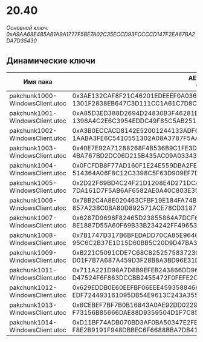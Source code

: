 # 20.40

###### Основной ключ: 0xA9AA68E485AB1A9A1777F5BE7A02C35ECCD93FCCCCD147F2EA67BA2DA7D35430

## Динамические ключи

| Имя пака                              | AES Ключ</br>GUID                                                                                            | HiRes Текстуры |
|-----------------------------------|---------------------------------------------------------------------------------------------------------|-------------------|
| pakchunk1000-WindowsClient.utoc   | 0x3AE132CAF8F21C46201EDEEEF0A03652F2B1B0204B9709B0AB4D43FC4AC10167</br>1301F2838EB647C3D111CC1A61C7D8C3 | ❌                 |
| pakchunk1001-WindowsClient.utoc   | 0xA85D3ED388D2694D24830B3F46281B5A9C27C8F40C0E72BEE157F81B4B664E7B</br>1398A4C2E6C3954EDDC49F85C5AB251B | ❌                 |
| pakchunk1002-WindowsClient.utoc   | 0xA3B0ECCACD8142E52001244133ADF02F6F542E9902129E50E49360CEFA0A975C</br>1AABA3FE6C5410551302A08A3787F5AA | ❌                 |
| pakchunk1003-WindowsClient.utoc   | 0x40E7E92A71288268F4B536B9C1FE3D4991F9E52CB8F101063F4D836E44A0DB5F</br>4BA767BD2DC06D215B435AC09A033437 | ❌                 |
| pakchunk1004-WindowsClient.utoc   | 0x0FCFDB8F77AD160F1E24E559DBA2FEA4CAEC7654EEB1B82F47608BE16A8A9771</br>514364A06F8C12C3398C5F63D909EF7D | ❌                 |
| pakchunk1005-WindowsClient.utoc   | 0x2D22F69BD4C24F21D1208E4D271DCA998AFF65FA21CF69D651B45428FA8090E5</br>7DA161D7F5AB6AF6582AE0A40C803E35 | ❌                 |
| pakchunk1006-WindowsClient.utoc   | 0x78B2C4A8E020463CFBF19E184FA74BC4BDC37AD016D5CD81338A133E9F75D9A9</br>857A238C0BA80D892571ACE78CD3187C | ❌                 |
| pakchunk1007-WindowsClient.utoc   | 0x6287D9696F82465D23855864A7DCF60905A14CFC328D0E9D6C7B484A42C37D55</br>8E1887D55A60F69B33B234242FF49653 | ❌                 |
| pakchunk1008-WindowsClient.utoc   | 0x7B1747D317B6BFEDADD70CA85E96462D7FA218321D471710E811BD8AA8B4ECBA</br>95C6C2B37E1D15D60BB5C20D9D47BA31 | ❌                 |
| pakchunk1009-WindowsClient.utoc   | 0xB221C5091CDE7C68C8252575837230E80B771DD0917FA65BB606723554173EAF</br>D01F7B7A687A459D3F28B8A3BD96E31D | ❌                 |
| pakchunk1011-WindowsClient.utoc   | 0x711A221D98A7D8B9EFEB243866DD96A08A507356632DB7E5D4E822776E327593</br>D47524F6F863DCCBB2455472F0FEFE2C | ❌                 |
| pakchunk1012-WindowsClient.utoc   | 0x629EDDB0E60EEFBF06EEE4593588466A0D9D893EF4BE1BB68405AF933BED1E38</br>EDF724493161095DB54E9613C243A355 | ❌                 |
| pakchunk1013-WindowsClient.utoc   | 0x6CEBEF7BF7B0B16843A0AE92DD0229548ED0C147A5DF556FE5A4B8B6F75455A6</br>F73156B85666DAE88D9359504D1F7C85 | ❌                 |
| pakchunk1014-WindowsClient.utoc   | 0xD11BF74ADB070BD3AF0BA50347E2FE08B833EB713EA8699EFB3C3AB1E6DDDAE7</br>F8E2B9191F948DBBEC6F6688BBA7DB41 | ❌                 |
